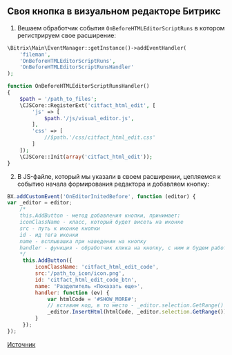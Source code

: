 ## Своя кнопка в визуальном редакторе Битрикс

1. Вешаем обработчик события `OnBeforeHTMLEditorScriptRuns` в котором регистрируем свое расширение: 

```php
\Bitrix\Main\EventManager::getInstance()->addEventHandler(
    'fileman',
    'OnBeforeHTMLEditorScriptRuns',
    'OnBeforeHTMLEditorScriptRunsHandler'
);

function OnBeforeHTMLEditorScriptRunsHandler()
{
    $path = '/path_to_files';
    \CJSCore::RegisterExt('citfact_html_edit', [
        'js' => [
            $path.'/js/visual_editor.js',
        ],
        'css' => [
            //$path.'/css/citfact_html_edit.css'
        ]
    ]);
    \CJSCore::Init(array('citfact_html_edit'));
}
```

2. В JS-файле, который мы указали в своем расширении, цепляемся к событию начала формирования редактора и добавляем кнопку:

```js
BX.addCustomEvent('OnEditorInitedBefore', function (editor) {
var _editor = editor;
    /*
    this.AddButton - метод добавления кнопки, принимает:
    iconClassName - класс, который будет висеть на иконке
    src - путь к иконке кнопки
    id - ид тега иконки
    name - всплывашка при наведении на кнопку
    handler - функция - обработчик клика на кнопку, с ним и будем работать.
    */
     this.AddButton({
         iconClassName: 'citfact_html_edit_code',
         src:'/path_to_icon/icon.png',
         id: 'citfact_html_edit_code_btn',
         name: 'Разделитель «Показать еще»',
         handler: function (ev) {
             var htmlCode = '#SHOW_MORE#';
             // вставим код, в то место - _editor.selection.GetRange() - где сейчас курсор
             _editor.InsertHtml(htmlCode, _editor.selection.GetRange());
         }
     });
}); 
```

[Источник](https://abraxabra.ru/blog/bitrix-zametki/adding-a-code-button-in-the-visual-editor-bitrix/)